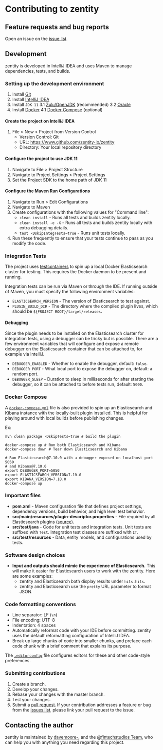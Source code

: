 # Contributing to zentity

## Feature requests and bug reports

Open an issue on the [issue list](https://github.com/zentity-io/zentity/issues).

## Development

zentity is developed in IntelliJ IDEA and uses Maven to manage dependencies, tests, and builds.

### Setting up the development environment

1. Install [Git](https://git-scm.com/book/en/v2/Getting-Started-Installing-Git)
2. Install [IntelliJ IDEA](https://www.jetbrains.com/idea/download/)
3. Install `JDK 11`
3.1 [Zulu/OpenJDK](https://www.azul.com/downloads/zulu-community/?package=jdk) (recommended)
3.2 [Oracle](https://www.oracle.com/java/technologies/javase-jdk11-downloads.html)
4. Install [Docker](https://docs.docker.com/get-docker/)
4.1 [Docker Compose](https://docs.docker.com/compose/install/) (optional)

#### Create the project on IntelliJ IDEA

1. File > New > Project from Version Control
    - Version Control: Git
    - URL: https://www.github.com/zentity-io/zentity
    - Directory: Your local repository directory

#### Configure the project to use JDK 11

1. Navigate to File > Project Structure
2. Navigate to Project Settings > Project Settings
3. Set the Project SDK to the home path of JDK 11

#### Configure the Maven Run Configurations

1. Navigate to Run > Edit Configurations
2. Navigate to Maven
3. Create configurations with the following values for "Command line":
    - `clean install` - Runs all tests and builds zentity locally.
    - `clean install -e -X` - Runs all tests and builds zentity locally with extra debugging details.
    - `test -DskipIntegTests=true` - Runs unit tests locally.
4. Run these frequently to ensure that your tests continue to pass as you modify the code.

### Integration Tests

The project uses [testcontainers](https://testcontainers.org/) to spin up a local Docker Elasticsearch cluster
for testing. This requires the Docker daemon to be present and running. 

Integration tests can be run via Maven or through the IDE. If running outside of Maven, you must specify the following
environment variables:

* `ELASTICSEARCH_VERSION` - The version of Elasticsearch to test against.
* `PLUGIN_BUILD_DIR` - The directory where the compiled plugin lives, which should be `${PROJECT ROOT}/target/releases`. 

#### Debugging

Since the plugin needs to be installed on the Elasticsearch cluster for integration tests, using a debugger can be tricky
but is possible. There are a few environment variables that will configure and expose a remote debugger
on the Elasticsearch container that can be attached to, for example via IntelliJ.

* `DEBUGGER_ENABLED` - Whether to enable the debugger, default: `false`.
* `DEBUGGER_PORT` - What local port to expose the debugger on, default: a random port.
* `DEBUGGER_SLEEP` - Duration to sleep in milliseconds for after starting the debugger,
so it can be attached to before tests run, default: `5000`.

### Docker Compose

A [`docker-compose.yml`](docker-compose.yml) file is also provided to spin up an Elasticsearch and Kibana instance
with the locally-built plugin installed. This is helpful for playing around with local builds before publishing changes.

Ex:
```shell script
mvn clean package -DskipTests=true # build the plugin

docker-compose up # Run both Elasticsearch and Kibana
docker-compose down # Tear down Elasticsearch and Kibana

# Run Elasticsearch@7.10.0 with a debugger exposed on localhost port 5050
# and Kibana@7.10.0
export DEBUGGER_PORT=5050
export ELASTICSEARCH_VERSION=7.10.0
export KIBANA_VERSION=7.10.0
docker-compose up
```




### Important files

- **pom.xml** - Maven configuration file that defines project settings, dependency versions, build behavior, and high level test behavior.
- **src/main/resources/plugin-descriptor.properties** - File required by all Elasticsearch plugins ([source](https://www.elastic.co/guide/en/elasticsearch/plugins/current/plugin-authors.html#_plugin_descriptor_file)).
- **src/test/java** - Code for unit tests and integration tests. Unit tests are suffixed with `Test`. Integration test classes are suffixed with `IT`.
- **src/test/resources** - Data, entity models, and configurations used by tests.


### Software design choices

- **Input and outputs should mimic the experience of Elasticsearch.**
    This will make it easier for Elasticsearch users to work with the zentity. Here are some examples:
    - zentity and Elasticsearch both display results under `hits.hits`.
    - zentity and Elasticsearch use the `pretty` URL parameter to format JSON.

### Code formatting conventions

- Line separator: LF (`\n`)
- File encoding: UTF-8
- Indentation: 4 spaces
- Automatically reformat code with your IDE before committing. zentity uses the default reformatting configuration of IntelliJ IDEA.
- Break up large chunks of code into smaller chunks, and preface each code chunk with a brief comment that explains its purpose.

The [`.editorconfig`](.editorconfig) file configures editors for these and other code-style preferences.

### Submitting contributions

1. Create a branch.
2. Develop your changes.
3. Rebase your changes with the master branch.
4. Test your changes.
3. Submit a [pull request](https://github.com/fintechstudios/zentity/pulls). If your contribution addresses a feature or bug from the
[issues list](https://github.com/fintechstudios/zentity/issues), please link your pull request to the issue.

## Contacting the author

zentity is maintained by [davemoore-](https://github.com/davemoore-),
and the [@fintechstudios Team](https://github.com/fintechstudios),
who can help you with anything you need regarding this project.
